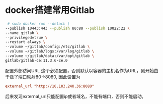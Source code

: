  # docker搭建常用Gitlab
 
```bash
 # sudo docker run --detach \
--publish 10443:443 --publish 80:80 --publish 10022:22 \
--name gitlab \
--privileged=true \
--restart always \
--volume ~/gitlab/config:/etc/gitlab \
--volume ~/gitlab/logs:/var/log/gitlab \
--volume ~/gitlab/data:/var/opt/gitlab \
gitlab/gitlab-ce:11.3.6-ce.0
```

配置外部访问URL
这个必须配置，否则默认以容器的主机名作为URL，刚开始由于做了端口映射80->8080, 因此设置为

```conf
external_url "http://10.103.240.36:8080"
```
后来发现external_url只能配置ip或者域名，不能有端口，否则不能启动。
